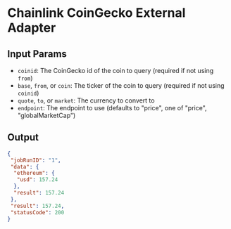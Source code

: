 # Chainlink CoinGecko External Adapter

## Input Params

- `coinid`: The CoinGecko id of the coin to query (required if not using `from`)
- `base`, `from`, or `coin`: The ticker of the coin to query (required if not using `coinid`)
- `quote`, `to`, or `market`: The currency to convert to
- `endpoint`: The endpoint to use (defaults to "price", one of "price", "globalMarketCap")

## Output

```json
{
 "jobRunID": "1",
 "data": {
  "ethereum": {
   "usd": 157.24
  },
  "result": 157.24
 },
 "result": 157.24,
 "statusCode": 200
}
```
